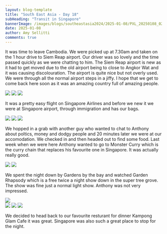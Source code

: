```yaml
---
layout: blog-template
title: "South East Asia - Day 18"
subHeading: "Transit in Singapore"
bannerImage: /images/blogs/southeastasia2024/2025-01-08/PXL_20250108_020031242.jpg_compressed.JPEG
date: 2025-01-08
author: Amy Sellitti
comments: true
---
```


It was time to leave Cambodia. We were picked up at 7.30am and taken on the 1 hour drive to Siem Reap airport.  Our driver was so lovely and the time passed quickly as we were chatting to him. The Siem Reap airport is new as it had to get moved due to the old airport being to close to Angkor Wat and it was causing discolouration. The airport is quite nice but not overly used. We were through all the normal airport steps in a jiffy. I hope that we get to come back here soon as it was an amazing country full of amazing people. 

<div class="grid-2w-1l">
  <img src="/images/blogs/southeastasia2024/2025-01-08/PXL_20250108_020031242.jpg_compressed.JPEG"/>
  <img src="/images/blogs/southeastasia2024/2025-01-08/PXL_20250108_033743593.jpg_compressed.JPEG"/>
  <img src="/images/blogs/southeastasia2024/2025-01-08/PXL_20250108_020509124.jpg_compressed.JPEG"/>
</div>

It was a pretty easy flight on Singapore Airlines and before we new it we were at Singapore airport, through immigration and has our bags. 

<div class="grid-3c">
  <img src="/images/blogs/southeastasia2024/2025-01-08/PXL_20250108_041000416.jpg_compressed.JPEG"/>
  <img src="/images/blogs/southeastasia2024/2025-01-08/PXL_20250108_050600117.MP.jpg_compressed.JPEG"/>
  <img src="/images/blogs/southeastasia2024/2025-01-08/PXL_20250108_053255491.jpg_compressed.JPEG"/>
</div>

We hopped in a grab with another guy who wanted to chat to Anthony about poltics, money and dodgy people and 20 minutes later we were at our accomodation. We checked in and then headed out to find some food. Last week when we were here Anthony wanted to go to Monster Curry which is the curry chain that replaces his favourite one in Singapore. It was actually really good.

<div class="grid-2c">
  <img src="/images/blogs/southeastasia2024/2025-01-08/PXL_20250108_081012100.jpg_compressed.JPEG"/>
  <img src="/images/blogs/southeastasia2024/2025-01-08/PXL_20250108_081742844.jpg_compressed.JPEG"/>
</div>

We spent the night down by Gardens by the bay and watched Garden Rhapsody which is a free twice a night show down in the super tree grove. The show was fine just a normal light show. Anthony was not very impressed.

<div class="center-image"><img src="/images/blogs/southeastasia2024/2025-01-08/PXL_20250108_120533472.MP.jpg_compressed.JPEG"/></div>
<div class="grid-3c">
  <img src="/images/blogs/southeastasia2024/2025-01-08/PXL_20250108_114414017.MP.jpg_compressed.JPEG"/>
  <img src="/images/blogs/southeastasia2024/2025-01-08/PXL_20250108_115239979.jpg_compressed.JPEG"/>
  <img src="/images/blogs/southeastasia2024/2025-01-08/PXL_20250108_115918084.MP.jpg_compressed.JPEG"/>
</div>

We decided to head back to our favourite resturant for dinner Kampong Glam Cafe it was great. Singapore was also such a great place to stop for the night. 